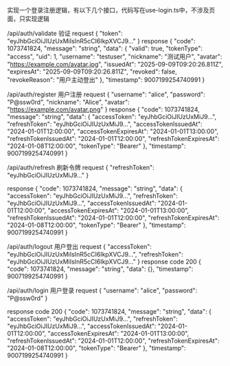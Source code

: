 实现一个登录注册逻辑，有以下几个接口，代码写在use-login.ts中，不涉及页面，只实现逻辑

/api/auth/validate 验证
request
{
"token": "eyJhbGciOiJIUzUxMiIsInR5cCI6IkpXVCJ9..."
}
response
{
"code": 1073741824,
"message": "string",
"data": {
"valid": true,
"tokenType": "access",
"uid": 1,
"username": "testuser",
"nickname": "测试用户",
"avatar": "https://example.com/avatar.jpg",
"issuedAt": "2025-09-09T09:20:26.811Z",
"expiresAt": "2025-09-09T09:20:26.811Z",
"revoked": false,
"revokeReason": "用户主动登出"
},
"timestamp": 9007199254740991
}

/api/auth/register
用户注册
request
{
"username": "alice",
"password": "P@ssw0rd",
"nickname": "Alice",
"avatar": "https://example.com/avatar.png"
}
response
{
"code": 1073741824,
"message": "string",
"data": {
"accessToken": "eyJhbGciOiJIUzUxMiJ9...",
"refreshToken": "eyJhbGciOiJIUzUxMiJ9...",
"accessTokenIssuedAt": "2024-01-01T12:00:00",
"accessTokenExpiresAt": "2024-01-01T13:00:00",
"refreshTokenIssuedAt": "2024-01-01T12:00:00",
"refreshTokenExpiresAt": "2024-01-08T12:00:00",
"tokenType": "Bearer"
},
"timestamp": 9007199254740991
}

/api/auth/refresh
刷新令牌
request
{
"refreshToken": "eyJhbGciOiJIUzUxMiJ9..."
}

response
{
"code": 1073741824,
"message": "string",
"data": {
"accessToken": "eyJhbGciOiJIUzUxMiJ9...",
"refreshToken": "eyJhbGciOiJIUzUxMiJ9...",
"accessTokenIssuedAt": "2024-01-01T12:00:00",
"accessTokenExpiresAt": "2024-01-01T13:00:00",
"refreshTokenIssuedAt": "2024-01-01T12:00:00",
"refreshTokenExpiresAt": "2024-01-08T12:00:00",
"tokenType": "Bearer"
},
"timestamp": 9007199254740991
}

/api/auth/logout
用户登出
request
{
"accessToken": "eyJhbGciOiJIUzUxMiIsInR5cCI6IkpXVCJ9...",
"refreshToken": "eyJhbGciOiJIUzUxMiIsInR5cCI6IkpXVCJ9..."
}
response code 200
{
"code": 1073741824,
"message": "string",
"data": {},
"timestamp": 9007199254740991
}

/api/auth/login
用户登录
request
{
"username": "alice",
"password": "P@ssw0rd"
}

response code 200
{
"code": 1073741824,
"message": "string",
"data": {
"accessToken": "eyJhbGciOiJIUzUxMiJ9...",
"refreshToken": "eyJhbGciOiJIUzUxMiJ9...",
"accessTokenIssuedAt": "2024-01-01T12:00:00",
"accessTokenExpiresAt": "2024-01-01T13:00:00",
"refreshTokenIssuedAt": "2024-01-01T12:00:00",
"refreshTokenExpiresAt": "2024-01-08T12:00:00",
"tokenType": "Bearer"
},
"timestamp": 9007199254740991
}
